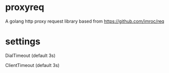 # proxyreq

A golang http proxy request library based from https://github.com/imroc/req

# settings

DialTimeout (default 3s)

ClientTimeout (default 3s)